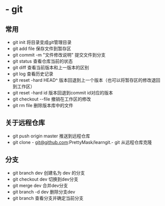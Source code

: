 #   -   git
##  常用
-   git init 将目录变成git管理目录
-   git add file  保存文件到暂存区
-   git commit -m "文件修改说明"  提交文件到分支
-   git status  查看仓库当前的状态
-   git diff   查看当前版本和上一版本的区别
-   git log  查看历史记录
-   git reset -hard HEAD^  版本回退到上一个版本（也可以将暂存区的修改退回到工作区）
-   git reset -hard id   版本回退到commit id对应的版本
-   git checkout --file  撤销在工作区的修改
-   git rm file  删除版本库中的文件

##  关于远程仓库
-   git push origin master   推送到远程仓库
-   git clone -    git@github.com:PrettyMask/learngit.-    git  从远程仓库克隆

##  分支
-   git branch dev  创建名为 dev 的分支
-   git checkout dev  切换到dev分支
-   git merge dev 合并dev分支
-   git branch -d dev 删除分支dev
-   git branch 查看分支并确定当前分支







